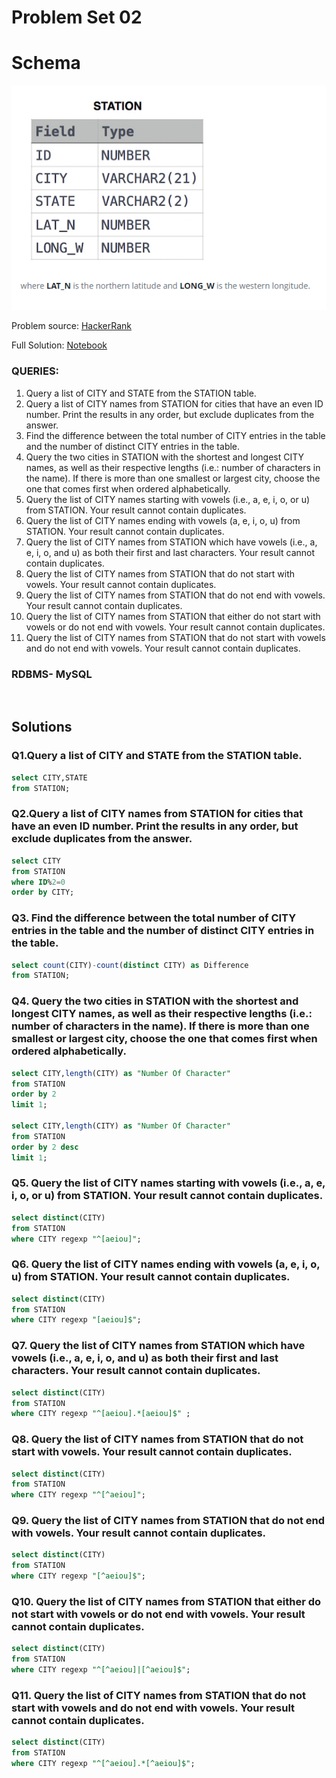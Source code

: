 # Problem Set 02

# Schema
![alt text](https://github.com/Mahmud-Buet15/60-days-of-SQL/blob/main/Problem_set_02/dataset/schema.png)

Problem source: [HackerRank](https://www.hackerrank.com/domains/sql?badge_type=sql)

Full Solution: [Notebook](https://github.com/Mahmud-Buet15/60-days-of-SQL/blob/main/Problem_set_02/Problem_set_02.ipynb)

### QUERIES:
1.	Query a list of CITY and STATE from the STATION table.
2.	Query a list of CITY names from STATION for cities that have an even ID number. Print the results in any order, but exclude duplicates from the answer.
3.	Find the difference between the total number of CITY entries in the table and the number of distinct CITY entries in the table.
4.	Query the two cities in STATION with the shortest and longest CITY names, as well as their respective lengths (i.e.: number of characters in the name). If there is more than one smallest or largest city, choose the one that comes first when ordered alphabetically.
5.	Query the list of CITY names starting with vowels (i.e., a, e, i, o, or u) from STATION. Your result cannot contain duplicates.
6.	Query the list of CITY names ending with vowels (a, e, i, o, u) from STATION. Your result cannot contain duplicates.
7.	Query the list of CITY names from STATION which have vowels (i.e., a, e, i, o, and u) as both their first and last characters. Your result cannot contain duplicates.
8.	Query the list of CITY names from STATION that do not start with vowels. Your result cannot contain duplicates.
9.	Query the list of CITY names from STATION that do not end with vowels. Your result cannot contain duplicates.
10.	Query the list of CITY names from STATION that either do not start with vowels or do not end with vowels. Your result cannot contain duplicates.
11.	Query the list of CITY names from STATION that do not start with vowels and do not end with vowels. Your result cannot contain duplicates.

### RDBMS- MySQL

 <br /> 

## Solutions

### **Q1.Query a list of CITY and STATE from the STATION table.**
```sql
select CITY,STATE 
from STATION;
```



### **Q2.Query a list of CITY names from STATION for cities that have an even ID number. Print the results in any order, but exclude duplicates from the answer.**
```sql
select CITY 
from STATION
where ID%2=0
order by CITY;
```



### **Q3. Find the difference between the total number of CITY entries in the table and the number of distinct CITY entries in the table.**
```sql
select count(CITY)-count(distinct CITY) as Difference 
from STATION;
```


### **Q4. Query the two cities in STATION with the shortest and longest CITY names, as well as their respective lengths (i.e.: number of characters in the name). If there is more than one smallest or largest city, choose the one that comes first when ordered alphabetically.**
```sql
select CITY,length(CITY) as "Number Of Character" 
from STATION
order by 2 
limit 1;

select CITY,length(CITY) as "Number Of Character" 
from STATION
order by 2 desc
limit 1;
```


### **Q5. Query the list of CITY names starting with vowels (i.e., a, e, i, o, or u) from STATION. Your result cannot contain duplicates.**
```sql
select distinct(CITY) 
from STATION
where CITY regexp "^[aeiou]";
```


### **Q6.  Query the list of CITY names ending with vowels (a, e, i, o, u) from STATION. Your result cannot contain duplicates.**
```sql
select distinct(CITY) 
from STATION
where CITY regexp "[aeiou]$";
```


### **Q7. Query the list of CITY names from STATION which have vowels (i.e., a, e, i, o, and u) as both their first and last characters. Your result cannot contain duplicates.**
```sql
select distinct(CITY) 
from STATION
where CITY regexp "^[aeiou].*[aeiou]$" ;
```


### **Q8. Query the list of CITY names from STATION that do not start with vowels. Your result cannot contain duplicates.**
```sql
select distinct(CITY) 
from STATION
where CITY regexp "^[^aeiou]";
```


### **Q9. Query the list of CITY names from STATION that do not end with vowels. Your result cannot contain duplicates.**
```sql
select distinct(CITY) 
from STATION
where CITY regexp "[^aeiou]$";
```


### **Q10. Query the list of CITY names from STATION that either do not start with vowels or do not end with vowels. Your result cannot contain duplicates.**
```sql
select distinct(CITY) 
from STATION
where CITY regexp "^[^aeiou]|[^aeiou]$";
```


### **Q11. Query the list of CITY names from STATION that do not start with vowels and do not end with vowels. Your result cannot contain duplicates.**
```sql
select distinct(CITY) 
from STATION
where CITY regexp "^[^aeiou].*[^aeiou]$";
```


